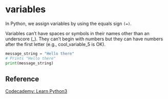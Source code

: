 # variables

In Python, we assign variables by using the equals sign `(=)`.

Variables can’t have spaces or symbols in their names other than an underscore (_). They can’t begin with numbers but they can have numbers after the first letter (e.g., cool_variable_5 is OK).

```py
message_string = "Hello there"
# Prints "Hello there"
print(message_string)
```

## Reference
[Codecademy: Learn Python3](www.codecademy.com)